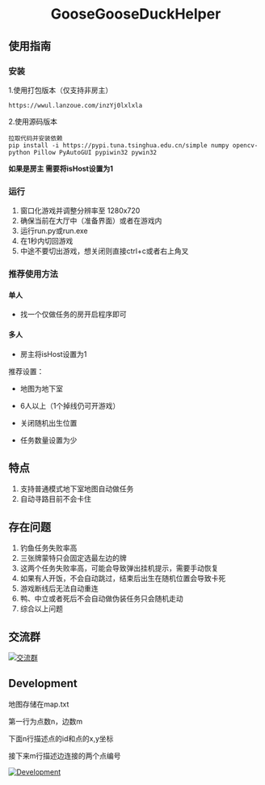 <h1 align="center">GooseGooseDuckHelper</h1>

## 使用指南

### 安装

1.使用打包版本（仅支持非房主）

```
https://wwul.lanzoue.com/inzYj0lxlxla
```

2.使用源码版本

```
拉取代码并安装依赖
pip install -i https://pypi.tuna.tsinghua.edu.cn/simple numpy opencv-python Pillow PyAutoGUI pypiwin32 pywin32
```
**如果是房主 需要将isHost设置为1**

### 运行

1. 窗口化游戏并调整分辨率至 1280x720
2. 确保当前在大厅中（准备界面）或者在游戏内
3. 运行run.py或run.exe
4. 在1秒内切回游戏
5. 中途不要切出游戏，想关闭则直接ctrl+c或者右上角叉

### 推荐使用方法

#### 单人

- 找一个仅做任务的房开启程序即可

#### 多人

- 房主将isHost设置为1

推荐设置：

- 地图为地下室

- 6人以上（1个掉线仍可开游戏）
 
- 关闭随机出生位置

- 任务数量设置为少

## 特点

1. 支持普通模式地下室地图自动做任务
2. 自动寻路目前不会卡住

## 存在问题

1. 钓鱼任务失败率高
2. 三张牌蒙特只会固定选最左边的牌
3. 这两个任务失败率高，可能会导致弹出挂机提示，需要手动恢复
4. 如果有人开饭，不会自动跳过，结束后出生在随机位置会导致卡死
5. 游戏断线后无法自动重连
6. 鸭、中立或者死后不会自动做伪装任务只会随机走动
7. 综合以上问题

## 交流群

[![交流群](https://i.328888.xyz/2023/01/27/jiJ8L.png)](https://i.328888.xyz/2023/01/27/jiJ8L.png)


## Development
地图存储在map.txt

第一行为点数n，边数m

下面n行描述点的id和点的x,y坐标

接下来m行描述边连接的两个点编号

[![Development](https://i.328888.xyz/2023/01/27/jie8N.png)](https://imgloc.com/i/jie8N)
